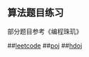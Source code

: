 ## 算法题目练习
部分题目参考《编程珠玑》

##[leetcode](https://leetcode.com/problemset/all/)
##[poj](http://poj.org/)
##[hdoj](http://acm.hdu.edu.cn/)